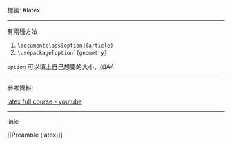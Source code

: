 標籤: #latex 

---

有兩種方法

1. `\documentclass[option]{article}`
2. `\usepackage[option]{geometry}`

`option` 可以填上自己想要的大小，如A4

---

參考資料:

[latex full course - youtube](https://youtu.be/fCzF5gDy60g)

---

link:

[[Preamble (latex)]]